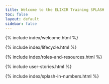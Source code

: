 ```yaml
---
title: Welcome to the ELIXIR Training SPLASH
toc: false
layout: default
sidebar: false
---
```


{% include index/welcome.html %}

{% include index/lifecycle.html %}

{% include index/roles-and-resources.html %}

<div class="row mb-5">
    <div class="col">
        {% include user-stories.html %}
    </div>
</div>

{% include index/splash-in-numbers.html %}
